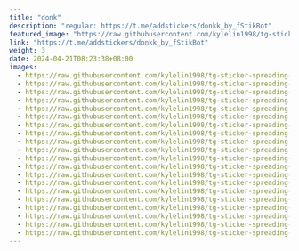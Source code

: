 ```yaml
---
title: "donk"
description: "regular: https://t.me/addstickers/donkk_by_fStikBot"
featured_image: "https://raw.githubusercontent.com/kylelin1998/tg-sticker-spreading-worldwide-images/main/img/cf56523f-ca12-4fee-b466-46eb3d4d2d82.jpg"
link: "https://t.me/addstickers/donkk_by_fStikBot"
weight: 3
date: 2024-04-21T08:23:38+08:00
images:
  - https://raw.githubusercontent.com/kylelin1998/tg-sticker-spreading-worldwide-images/main/img/cf56523f-ca12-4fee-b466-46eb3d4d2d82.jpg
  - https://raw.githubusercontent.com/kylelin1998/tg-sticker-spreading-worldwide-images/main/img/969e5816-0732-4bc7-8c34-4e6e7984e5bc.jpg
  - https://raw.githubusercontent.com/kylelin1998/tg-sticker-spreading-worldwide-images/main/img/89de9cfc-c511-43b9-b91c-35efaf78f408.jpg
  - https://raw.githubusercontent.com/kylelin1998/tg-sticker-spreading-worldwide-images/main/img/0573aafc-ed5d-4a87-b0da-866ff838a1e6.jpg
  - https://raw.githubusercontent.com/kylelin1998/tg-sticker-spreading-worldwide-images/main/img/48f4f0e7-f872-4cf4-9613-03f2e7808087.jpg
  - https://raw.githubusercontent.com/kylelin1998/tg-sticker-spreading-worldwide-images/main/img/fd1f7279-a926-45a5-aa03-0a9b0dac14de.jpg
  - https://raw.githubusercontent.com/kylelin1998/tg-sticker-spreading-worldwide-images/main/img/c80dbecd-d868-419a-afc8-e6e6fd2c1f37.jpg
  - https://raw.githubusercontent.com/kylelin1998/tg-sticker-spreading-worldwide-images/main/img/0f57dd80-9691-4a57-8894-c3129e7d5e1e.jpg
  - https://raw.githubusercontent.com/kylelin1998/tg-sticker-spreading-worldwide-images/main/img/c3adfc62-56db-411d-bd61-19718fee7eb2.jpg
  - https://raw.githubusercontent.com/kylelin1998/tg-sticker-spreading-worldwide-images/main/img/680d6b6d-e3a5-4350-aa43-9682f20428f9.jpg
  - https://raw.githubusercontent.com/kylelin1998/tg-sticker-spreading-worldwide-images/main/img/a244b4ae-46aa-4c2f-9349-cd82f15cc05b.jpg
  - https://raw.githubusercontent.com/kylelin1998/tg-sticker-spreading-worldwide-images/main/img/d9e825a6-7c9e-446a-8eb3-a44d55df52bd.jpg
  - https://raw.githubusercontent.com/kylelin1998/tg-sticker-spreading-worldwide-images/main/img/aaa653b6-b8cb-4517-897a-01d7432a08f6.jpg
  - https://raw.githubusercontent.com/kylelin1998/tg-sticker-spreading-worldwide-images/main/img/5063b474-0706-41e9-a576-f2b3ced09eda.jpg
  - https://raw.githubusercontent.com/kylelin1998/tg-sticker-spreading-worldwide-images/main/img/5ef15814-3311-46a5-b0ef-35816245a311.jpg
  - https://raw.githubusercontent.com/kylelin1998/tg-sticker-spreading-worldwide-images/main/img/5ceec8c8-c6c2-4969-880d-a2771061ca4d.jpg
  - https://raw.githubusercontent.com/kylelin1998/tg-sticker-spreading-worldwide-images/main/img/e050c561-0098-4627-bba9-dd6df387dc63.jpg
  - https://raw.githubusercontent.com/kylelin1998/tg-sticker-spreading-worldwide-images/main/img/e227110d-926b-4757-90a7-7352a3724253.jpg
  - https://raw.githubusercontent.com/kylelin1998/tg-sticker-spreading-worldwide-images/main/img/529a9f83-9fd9-43a5-b0dd-a42ee0a7f44c.jpg
  - https://raw.githubusercontent.com/kylelin1998/tg-sticker-spreading-worldwide-images/main/img/c345559c-062a-4d23-85a5-246ca6a03114.jpg
---
```


